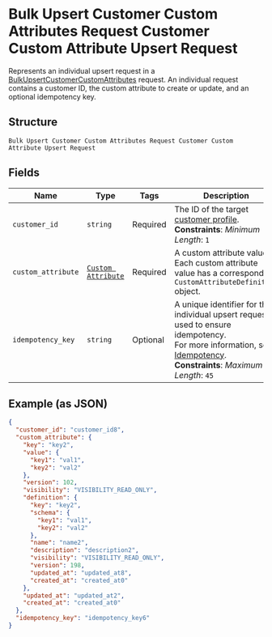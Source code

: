 
# Bulk Upsert Customer Custom Attributes Request Customer Custom Attribute Upsert Request

Represents an individual upsert request in a [BulkUpsertCustomerCustomAttributes](../../doc/api/customer-custom-attributes.md#bulk-upsert-customer-custom-attributes)
request. An individual request contains a customer ID, the custom attribute to create or update,
and an optional idempotency key.

## Structure

`Bulk Upsert Customer Custom Attributes Request Customer Custom Attribute Upsert Request`

## Fields

| Name | Type | Tags | Description |
|  --- | --- | --- | --- |
| `customer_id` | `string` | Required | The ID of the target [customer profile](entity:Customer).<br>**Constraints**: *Minimum Length*: `1` |
| `custom_attribute` | [`Custom Attribute`](../../doc/models/custom-attribute.md) | Required | A custom attribute value. Each custom attribute value has a corresponding<br>`CustomAttributeDefinition` object. |
| `idempotency_key` | `string` | Optional | A unique identifier for this individual upsert request, used to ensure idempotency.<br>For more information, see [Idempotency](https://developer.squareup.com/docs/build-basics/common-api-patterns/idempotency).<br>**Constraints**: *Maximum Length*: `45` |

## Example (as JSON)

```json
{
  "customer_id": "customer_id8",
  "custom_attribute": {
    "key": "key2",
    "value": {
      "key1": "val1",
      "key2": "val2"
    },
    "version": 102,
    "visibility": "VISIBILITY_READ_ONLY",
    "definition": {
      "key": "key2",
      "schema": {
        "key1": "val1",
        "key2": "val2"
      },
      "name": "name2",
      "description": "description2",
      "visibility": "VISIBILITY_READ_ONLY",
      "version": 198,
      "updated_at": "updated_at8",
      "created_at": "created_at0"
    },
    "updated_at": "updated_at2",
    "created_at": "created_at0"
  },
  "idempotency_key": "idempotency_key6"
}
```

